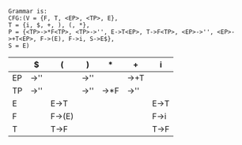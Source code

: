 ```
Grammar is:
CFG:(V = {F, T, <EP>, <TP>, E},
T = {i, $, +, ), (, *},
P = {<TP>->*F<TP>, <TP>->'', E->T<EP>, T->F<TP>, <EP>->'', <EP>->+T<EP>, F->(E), F->i, S->E$},
S = E)

```
| | $ | ( | ) | * | + | i |
| - | - | - | - | - | - | - |
| EP | <EP>->'' |  | <EP>->'' |  | <EP>->+T<EP> |  | 
| TP | <TP>->'' |  | <TP>->'' | <TP>->*F<TP> | <TP>->'' |  | 
| E |  | E->T<EP> |  |  |  | E->T<EP> | 
| F |  | F->(E) |  |  |  | F->i | 
| T |  | T->F<TP> |  |  |  | T->F<TP> | 

